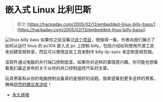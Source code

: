 # 嵌入式 Linux 比利巴斯

> 原文:[https://hackaday.com/2005/02/13/embedded-linux-billy-bass/](https://hackaday.com/2005/02/13/embedded-linux-billy-bass/)

![linux billy bass](../Images/2e47d3b466d1e3440bb8255175ddb264.png)
如果你之前没看过[这个项目](http://bigmouth.here-n-there.com/)，很值得一看。作者向我们展示了如何从运行 linux 的 pc104 嵌入式 pc 上控制 billy。包括介绍如何使用开源工具来创建音频转录，然后可以使用这些工具来制作 billy lip-sync 来定制音频剪辑。

该软件通过电脑的并行端口控制低音。如果你对这样的事情感兴趣，你可能也想看看我们最近发布的关于从你的并口控制遥控汽车的文章。

玩具黑客和从你的电脑控制设备真的是很好的话题。我希望看到更多这样的黑客。确保[将您的建议发送给](http://www.hackaday.com/tips/)！

*   [永久链接](http://bigmouth.here-n-there.com/)